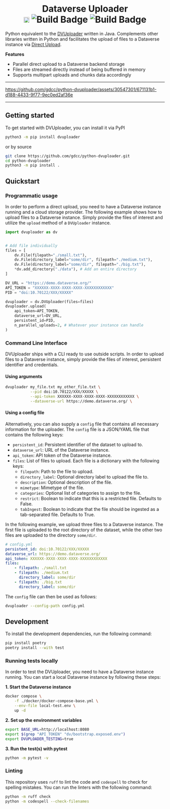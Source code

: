 <h1 align="center">
  Dataverse Uploader</br>
  <a href="https://badge.fury.io/py/dvuploader"><img src="https://badge.fury.io/py/dvuploader.svg" alt="PyPI version" height="18"></a>
  <img src="https://img.shields.io/badge/python-3.9 | 3.10 | 3.11-blue.svg" alt="Build Badge">
  <img src="https://github.com/gdcc/python-dvuploader/actions/workflows/test.yml/badge.svg" alt="Build Badge">
</h1>

Python equivalent to the [DVUploader](https://github.com/GlobalDataverseCommunityConsortium/dataverse-uploader) written in Java. Complements other libraries written in Python and facilitates the upload of files to a Dataverse instance via [Direct Upload](https://guides.dataverse.org/en/latest/developers/s3-direct-upload-api.html).

**Features**

* Parallel direct upload to a Dataverse backend storage
* Files are streamed directly instead of being buffered in memory
* Supports multipart uploads and chunks data accordingly

-----

https://github.com/gdcc/python-dvuploader/assets/30547301/671131b1-d188-4433-9f77-9ec0ed2af36e

-----

## Getting started

To get started with DVUploader, you can install it via PyPI

```bash
python3 -m pip install dvuploader
```

or by source

```bash
git clone https://github.com/gdcc/python-dvuploader.git
cd python-dvuploader
python3 -m pip install .
```

## Quickstart

### Programmatic usage

In order to perform a direct upload, you need to have a Dataverse instance running and a cloud storage provider. The following example shows how to upload files to a Dataverse instance. Simply provide the files of interest and utilize the `upload` method of a `DVUploader` instance.

```python
import dvuploader as dv


# Add file individually
files = [
    dv.File(filepath="./small.txt"),
    dv.File(directory_label="some/dir", filepath="./medium.txt"),
    dv.File(directory_label="some/dir", filepath="./big.txt"),
    *dv.add_directory("./data"), # Add an entire directory
]

DV_URL = "https://demo.dataverse.org/"
API_TOKEN = "XXXXXX-XXXX-XXXX-XXXX-XXXXXXXXXXXX"
PID = "doi:10.70122/XXX/XXXXX"

dvuploader = dv.DVUploader(files=files)
dvuploader.upload(
    api_token=API_TOKEN,
    dataverse_url=DV_URL,
    persistent_id=PID,
    n_parallel_uploads=2, # Whatever your instance can handle
)
```

### Command Line Interface

DVUploader ships with a CLI ready to use outside scripts. In order to upload files to a Dataverse instance, simply provide the files of interest, persistent identifier and credentials.

#### Using arguments

```bash
dvuploader my_file.txt my_other_file.txt \
           --pid doi:10.70122/XXX/XXXXX \
           --api-token XXXXXX-XXXX-XXXX-XXXX-XXXXXXXXXXXX \
           --dataverse-url https://demo.dataverse.org/ \
```

#### Using a config file

Alternatively, you can also supply a `config` file that contains all necessary information for the uploader. The `config` file is a JSON/YAML file that contains the following keys:

* `persistent_id`: Persistent identifier of the dataset to upload to.
* `dataverse_url`: URL of the Dataverse instance.
* `api_token`: API token of the Dataverse instance.
* `files`: List of files to upload. Each file is a dictionary with the following keys:
  * `filepath`: Path to the file to upload.
  * `directory_label`: Optional directory label to upload the file to.
  * `description`: Optional description of the file.
  * `mimetype`: Mimetype of the file.
  * `categories`: Optional list of categories to assign to the file.
  * `restrict`: Boolean to indicate that this is a restricted file. Defaults to False.
  * `tabIngest`: Boolean to indicate that the file should be ingested as a tab-separated file. Defaults to True.

In the following example, we upload three files to a Dataverse instance. The first file is uploaded to the root directory of the dataset, while the other two files are uploaded to the directory `some/dir`.

```yaml
# config.yml
persistent_id: doi:10.70122/XXX/XXXXX
dataverse_url: https://demo.dataverse.org/
api_token: XXXXXX-XXXX-XXXX-XXXX-XXXXXXXXXXXX
files:
    - filepath: ./small.txt
    - filepath: ./medium.txt
      directory_label: some/dir
    - filepath: ./big.txt
      directory_label: some/dir
```

The `config` file can then be used as follows:

```bash
dvuploader --config-path config.yml
```

## Development

To install the development dependencies, run the following command:

```bash
pip install poetry
poetry install --with test
```

### Running tests locally

In order to test the DVUploader, you need to have a Dataverse instance running. You can start a local Dataverse instance by following these steps:

**1. Start the Dataverse instance**

```bash
docker compose \
    -f ./docker/docker-compose-base.yml \
    --env-file local-test.env \
    up -d
```

**2. Set up the environment variables**

```bash
export BASE_URL=http://localhost:8080
export $(grep "API_TOKEN" "dv/bootstrap.exposed.env")
export DVUPLOADER_TESTING=true
```

**3. Run the test(s) with pytest**

```bash
python -m pytest -v
```

### Linting

This repository uses `ruff` to lint the code and `codespell` to check for spelling mistakes. You can run the linters with the following command:

```bash
python -m ruff check
python -m codespell --check-filenames
```
